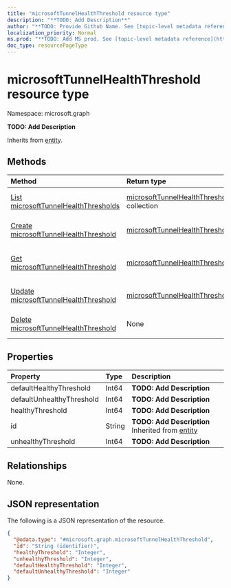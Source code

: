 ```yaml
---
title: "microsoftTunnelHealthThreshold resource type"
description: "**TODO: Add Description**"
author: "**TODO: Provide Github Name. See [topic-level metadata reference](https://msgo.azurewebsites.net/add/document/guidelines/metadata.html#topic-level-metadata)**"
localization_priority: Normal
ms.prod: "**TODO: Add MS prod. See [topic-level metadata reference](https://msgo.azurewebsites.net/add/document/guidelines/metadata.html#topic-level-metadata)**"
doc_type: resourcePageType
---
```


# microsoftTunnelHealthThreshold resource type

Namespace: microsoft.graph

**TODO: Add Description**


Inherits from [entity](../resources/entity.md).

## Methods
|Method|Return type|Description|
|:---|:---|:---|
|[List microsoftTunnelHealthThresholds](../api/microsofttunnelhealththreshold-list.md)|[microsoftTunnelHealthThreshold](../resources/microsofttunnelhealththreshold.md) collection|Get a list of the [microsoftTunnelHealthThreshold](../resources/microsofttunnelhealththreshold.md) objects and their properties.|
|[Create microsoftTunnelHealthThreshold](../api/microsofttunnelhealththreshold-create.md)|[microsoftTunnelHealthThreshold](../resources/microsofttunnelhealththreshold.md)|Create a new [microsoftTunnelHealthThreshold](../resources/microsofttunnelhealththreshold.md) object.|
|[Get microsoftTunnelHealthThreshold](../api/microsofttunnelhealththreshold-get.md)|[microsoftTunnelHealthThreshold](../resources/microsofttunnelhealththreshold.md)|Read the properties and relationships of a [microsoftTunnelHealthThreshold](../resources/microsofttunnelhealththreshold.md) object.|
|[Update microsoftTunnelHealthThreshold](../api/microsofttunnelhealththreshold-update.md)|[microsoftTunnelHealthThreshold](../resources/microsofttunnelhealththreshold.md)|Update the properties of a [microsoftTunnelHealthThreshold](../resources/microsofttunnelhealththreshold.md) object.|
|[Delete microsoftTunnelHealthThreshold](../api/microsofttunnelhealththreshold-delete.md)|None|Deletes a [microsoftTunnelHealthThreshold](../resources/microsofttunnelhealththreshold.md) object.|

## Properties
|Property|Type|Description|
|:---|:---|:---|
|defaultHealthyThreshold|Int64|**TODO: Add Description**|
|defaultUnhealthyThreshold|Int64|**TODO: Add Description**|
|healthyThreshold|Int64|**TODO: Add Description**|
|id|String|**TODO: Add Description** Inherited from [entity](../resources/entity.md)|
|unhealthyThreshold|Int64|**TODO: Add Description**|

## Relationships
None.

## JSON representation
The following is a JSON representation of the resource.
<!-- {
  "blockType": "resource",
  "keyProperty": "id",
  "@odata.type": "microsoft.graph.microsoftTunnelHealthThreshold",
  "baseType": "microsoft.graph.entity",
  "openType": false
}
-->
``` json
{
  "@odata.type": "#microsoft.graph.microsoftTunnelHealthThreshold",
  "id": "String (identifier)",
  "healthyThreshold": "Integer",
  "unhealthyThreshold": "Integer",
  "defaultHealthyThreshold": "Integer",
  "defaultUnhealthyThreshold": "Integer"
}
```

